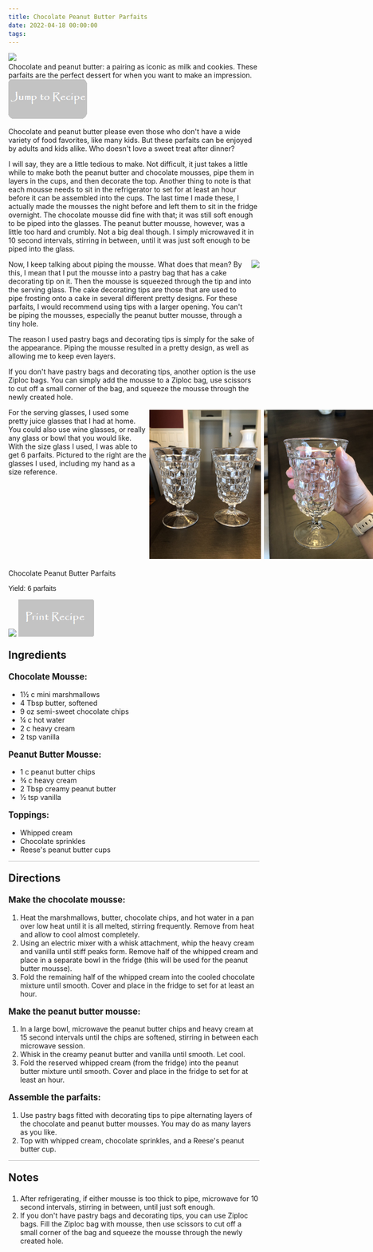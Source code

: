 ```yaml
---
title: Chocolate Peanut Butter Parfaits
date: 2022-04-18 00:00:00
tags:
---
```


<img class="top-image" src="/images/PBChocParfait2.jpg" />
<div class="post-body">
Chocolate and peanut butter: a pairing as iconic as milk and cookies. These parfaits are the perfect dessert for when you want to make an impression. 
<br>
<!--more-->

<a href="http://localhost:4000/2022/04/18/ChocPBParfait/#recipejump">
<img class="jump-to-recipe" src="/images/JumpToRecipeButton.png" />
</a>

Chocolate and peanut butter please even those who don't have a wide variety of food favorites, like many kids. But these parfaits can be enjoyed by adults and kids alike. Who doesn't love a sweet treat after dinner? 

I will say, they are a little tedious to make. Not difficult, it just takes a little while to make both the peanut butter and chocolate mousses, pipe them in layers in the cups, and then decorate the top. Another thing to note is that each mousse needs to sit in the refrigerator to set for at least an hour before it can be assembled into the cups. The last time I made these, I actually made the mousses the night before and left them to sit in the fridge overnight. The chocolate mousse did fine with that; it was still soft enough to be piped into the glasses. The peanut butter mousse, however, was a little too hard and crumbly. Not a big deal though. I simply microwaved it in 10 second intervals, stirring in between, until it was just soft enough to be piped into the glass. 

<div style="display: flex;">
Now, I keep talking about piping the mousse. What does that mean? By this, I mean that I put the mousse into a pastry bag that has a cake decorating tip on it. Then the mousse is squeezed through the tip and into the serving glass. The cake decorating tips are those that are used to pipe frosting onto a cake in several different pretty designs. For these parfaits, I would recommend using tips with a larger opening. You can't be piping the mousses, especially the peanut butter mousse, through a tiny hole. 

<div>
    <img class="floating-image" src="/images/PBChocParfait1.jpg" />
</div>
</div>

The reason I used pastry bags and decorating tips is simply for the sake of the appearance. Piping the mousse resulted in a pretty design, as well as allowing me to keep even layers. 

If you don't have pastry bags and decorating tips, another option is the use Ziploc bags. You can simply add the mousse to a Ziploc bag, use scissors to cut off a small corner of the bag, and squeeze the mousse through the newly created hole. 

<div style="display: flex;">
For the serving glasses, I used some pretty juice glasses that I had at home. You could also use wine glasses, or really any glass or bowl that you would like. With the size glass I used, I was able to get 6 parfaits. Pictured to the right are the glasses I used, including my hand as a size reference. 
<div style="display: flex;">
    <img class="floating-image" style="padding:3px;" src="/images/ParfaitGlass2.jpg" />
    <img class="floating-image" style="padding:3px;" src="/images/ParfaitGlass1.jpg" />
</div>
</div>

<br>
</div>

<div id="recipejump"></div>
<div id="recipe">
    <div class="recipe-box">
        <div class="recipe-title-box">
            <div>
                <div class="recipe-title-box-title">
                    <div class="recipe-title-box-header">Chocolate Peanut Butter Parfaits</div>
                </div>
                <p class="recipe-title-box-title" style="font-family: Arial;">Yield: 6 parfaits</p>
            </div>
            <img class="recipe-title-box-img" src="/images/PBChocParfait2.jpg" />
            <img 
                class="print-recipe" 
                src="/images/PrintRecipeButton.png"   
                onclick="printDIV('recipe')" />
        </div>
        <p style="font-size:150%;"><b>Ingredients</b></p>
        <p style="font-size:120%;"><b>Chocolate Mousse:</b></p>
        <ul class="post-body">
                <li>1½ c mini marshmallows</li>
                <li>4 Tbsp butter, softened</li>
                <li>9 oz semi-sweet chocolate chips</li>
                <li>¼ c hot water</li>
                <li>2 c heavy cream</li>
                <li>2 tsp vanilla</li>
        </ul>
        <p style="font-size:120%;"><b>Peanut Butter Mousse:</b></p>
        <ul class="post-body">
                <li>1 c peanut butter chips</li>
                <li>¾ c heavy cream</li>
                <li>2 Tbsp creamy peanut butter</li>
                <li>½ tsp vanilla</li>
        </ul>
        <p style="font-size:120%;"><b>Toppings:</b></p>
        <ul class="post-body">
                <li>Whipped cream</li>
                <li>Chocolate sprinkles</li>
                <li>Reese's peanut butter cups</li>
        </ul>
        <hr style="height:1px;background-color:rgb(189, 189, 189) ">
        <p style="font-size:150%;"><b>Directions</b></p>
        <p style="font-size:120%;"><b>Make the chocolate mousse:</b></p>
        <ol class="post-body">
            <li>Heat the marshmallows, butter, chocolate chips, and hot water in a pan over low heat until it is all melted, stirring frequently. Remove from heat and allow to cool almost completely.</li>
            <li>Using an electric mixer with a whisk attachment, whip the heavy cream and vanilla until stiff peaks form. Remove half of the whipped cream and place in a separate bowl in the fridge (this will be used for the peanut butter mousse).</li>
            <li>Fold the remaining half of the whipped cream into the cooled chocolate mixture until smooth. Cover and place in the fridge to set for at least an hour.</li> 
        </ol> 
        <p style="font-size:120%;"><b>Make the peanut butter mousse:</b></p>
        <ol class="post-body">
            <li>In a large bowl, microwave the peanut butter chips and heavy cream at 15 second intervals until the chips are softened, stirring in between each microwave session.</li>
            <li>Whisk in the creamy peanut butter and vanilla until smooth. Let cool.</li>
            <li>Fold the reserved whipped cream (from the fridge) into the peanut butter mixture until smooth. Cover and place in the fridge to set for at least an hour.</li>
        </ol>
        <p style="font-size:120%;"><b>Assemble the parfaits:</b></p>
        <ol class="post-body">
            <li>Use pastry bags fitted with decorating tips to pipe alternating layers of the chocolate and peanut butter mousses. You may do as many layers as you like.</li>
            <li>Top with whipped cream, chocolate sprinkles, and a Reese's peanut butter cup.</li>
        </ol>
        <hr style="height:1px;background-color:rgb(189, 189, 189) ">
        <p style="font-size:150%;"><b>Notes</b></p>
        <ol class="post-body">
            <li>After refrigerating, if either mousse is too thick to pipe, microwave for 10 second intervals, stirring in between, until just soft enough.</li>
            <li>If you don't have pastry bags and decorating tips, you can use Ziploc bags. Fill the Ziploc bag with mousse, then use scissors to cut off a small corner of the bag and squeeze the mousse through the newly created hole.</li>
        </ol>
    </div>
</div>

<br>

